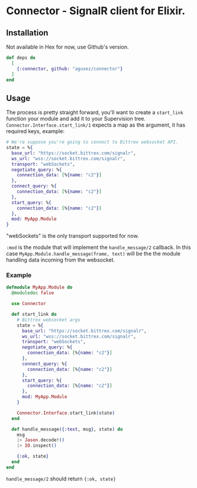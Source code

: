 # Connector - SignalR client for Elixir.

## Installation

Not available in Hex for now, use Github's version.

```elixir
def deps do
  [
    {:connector, github: "aguxez/connector"}
  ]
end
```

## Usage
The process is pretty straight forward, you'll want to create a `start_link` function your module and add it to your Supervision tree. `Connector.Interface.start_link/1` expects a map as the argument, it has required keys, example:

```elixir
# We're suppose you're going to connect to Bittrex websocket API.
state = %{
  base_url: "https://socket.bittrex.com/signalr",
  ws_url: "wss://socket.bittrex.com/signalr",
  transport: "webSockets",
  negotiate_query: %{
    connection_data: [%{name: "c2"}]
  },
  connect_query: %{
    connection_data: [%{name: "c2"}]
  },
  start_query: %{
    connection_data: [%{name: "c2"}]
  },
  mod: MyApp.Module
}
```
"webSockets" is the only transport supported for now.

`:mod` is the module that will implement the `handle_message/2` callback. In this case `MyApp.Module.handle_message(frame, text)` will be the the module handling data incoming from the websocket.

### Example
```elixir
defmodule MyApp.Module do
  @moduledoc false

  use Connector

  def start_link do
    # Bittrex websocket args
    state = %{
      base_url: "https://socket.bittrex.com/signalr",
      ws_url: "wss://socket.bittrex.com/signalr",
      transport: "webSockets",
      negotiate_query: %{
        connection_data: [%{name: "c2"}]
      },
      connect_query: %{
        connection_data: [%{name: "c2"}]
      },
      start_query: %{
        connection_data: [%{name: "c2"}]
      },
      mod: MyApp.Module
    }

    Connector.Interface.start_link(state)
  end

  def handle_message({:text, msg}, state) do
    msg
    |> Jason.decode!()
    |> IO.inspect()

    {:ok, state}
  end
end
```

`handle_message/2` should return `{:ok, state}`
